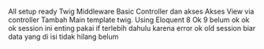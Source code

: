 All setup ready
Twig
Middleware
Basic Controller dan akses
Akses View via controller
Tambah Main template twig.
Using Eloquent
8 Ok
9 belum
ok
ok
ok session ini enting pakai if terlebih dahulu karena error
ok old session biar data yang di isi tidak hilang
belum